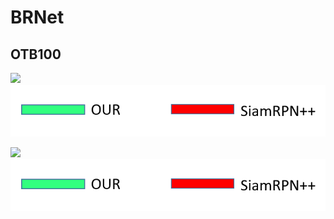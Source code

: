 # BRNet


## OTB100
![](https://github.com/s90210jacklen/BRNet/blob/main/GIrl)
![Label](https://github.com/s90210jacklen/BRNet/blob/main/label.png)


![](https://github.com/s90210jacklen/BRNet/blob/main/Sfood.gif)
![Label](https://github.com/s90210jacklen/BRNet/blob/main/label.png)
